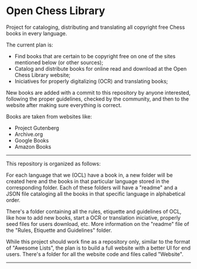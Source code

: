 # Open Chess Library


Project for cataloging, distributing and translating all copyright free Chess books in every language.

The current plan is:
- Find books that are certain to be copyright free on one of the sites mentioned below (or other sources);
- Catalog and distribute books for online read and download at the Open Chess Library website;
- Iniciatives for properly digitalizing (OCR) and translating books;

New books are added with a commit to this repository by anyone interested, following the proper guidelines, checked by the community, and then to the website after making sure everything is correct.

Books are taken from websites like:
- Project Gutenberg
- Archive.org
- Google Books
- Amazon Books

-------------------------------------------------------------------

This repository is organized as follows:

For each language that we (OCL) have a book in, a new folder will be created here and the books in that particular language stored in the corresponding folder.
Each of these folders will have a "readme" and a JSON file cataloging all the books in that specific language in alphabetical order.

There's a folder containing all the rules, etiquette and guidelines of OCL, like how to add new books, start a OCR or translation iniciative, properly seed files for users download, etc.
More information on the "readme" file of the "Rules, Etiquette and Guidelines" folder.

While this project should work fine as a repository only, similar to the format of "Awesome Lists", the plan is to build a full website with a better UI for end users.
There's a folder for all the website code and files called "Website".

---------------------------------------------------------------------



